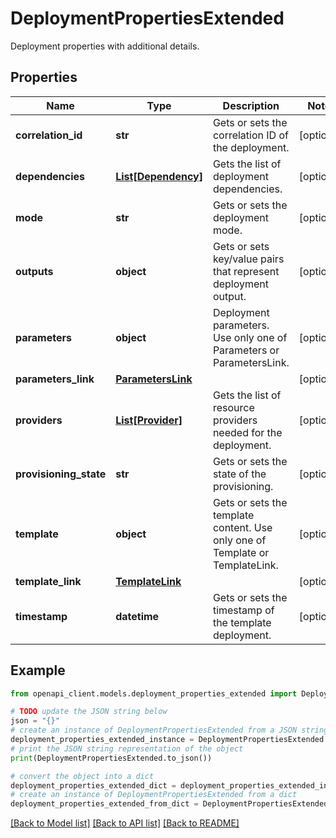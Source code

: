 # DeploymentPropertiesExtended

Deployment properties with additional details.

## Properties

Name | Type | Description | Notes
------------ | ------------- | ------------- | -------------
**correlation_id** | **str** | Gets or sets the correlation ID of the deployment. | [optional] 
**dependencies** | [**List[Dependency]**](Dependency.md) | Gets the list of deployment dependencies. | [optional] 
**mode** | **str** | Gets or sets the deployment mode. | [optional] 
**outputs** | **object** | Gets or sets key/value pairs that represent deployment output. | [optional] 
**parameters** | **object** | Deployment parameters. Use only one of Parameters or ParametersLink. | [optional] 
**parameters_link** | [**ParametersLink**](ParametersLink.md) |  | [optional] 
**providers** | [**List[Provider]**](Provider.md) | Gets the list of resource providers needed for the deployment. | [optional] 
**provisioning_state** | **str** | Gets or sets the state of the provisioning. | [optional] 
**template** | **object** | Gets or sets the template content. Use only one of Template or TemplateLink. | [optional] 
**template_link** | [**TemplateLink**](TemplateLink.md) |  | [optional] 
**timestamp** | **datetime** | Gets or sets the timestamp of the template deployment. | [optional] 

## Example

```python
from openapi_client.models.deployment_properties_extended import DeploymentPropertiesExtended

# TODO update the JSON string below
json = "{}"
# create an instance of DeploymentPropertiesExtended from a JSON string
deployment_properties_extended_instance = DeploymentPropertiesExtended.from_json(json)
# print the JSON string representation of the object
print(DeploymentPropertiesExtended.to_json())

# convert the object into a dict
deployment_properties_extended_dict = deployment_properties_extended_instance.to_dict()
# create an instance of DeploymentPropertiesExtended from a dict
deployment_properties_extended_from_dict = DeploymentPropertiesExtended.from_dict(deployment_properties_extended_dict)
```
[[Back to Model list]](../README.md#documentation-for-models) [[Back to API list]](../README.md#documentation-for-api-endpoints) [[Back to README]](../README.md)



